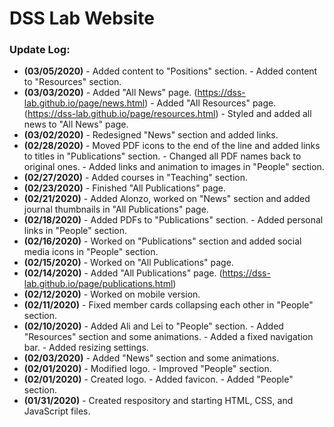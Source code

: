 # DSS Lab Website

### Update Log:
- **(03/05/2020)** - Added content to "Positions" section.
                   - Added content to "Resources" section.
- **(03/03/2020)** - Added "All News" page. (https://dss-lab.github.io/page/news.html)
                   - Added "All Resources" page. (https://dss-lab.github.io/page/resources.html)
                   - Styled and added all news to "All News" page.
- **(03/02/2020)** - Redesigned "News" section and added links.
- **(02/28/2020)** - Moved PDF icons to the end of the line and added links to titles in "Publications" section. 
                   - Changed all PDF names back to original ones.
                   - Added links and animation to images in "People" section.
- **(02/27/2020)** - Added courses in "Teaching" section.
- **(02/23/2020)** - Finished "All Publications" page.
- **(02/21/2020)** - Added Alonzo, worked on "News" section and added journal thumbnails in "All Publications" page.
- **(02/18/2020)** - Added PDFs to "Publications" section.
                   - Added personal links in "People" section.
- **(02/16/2020)** - Worked on "Publications" section and added social media icons in "People" section.
- **(02/15/2020)** - Worked on "All Publications" page.
- **(02/14/2020)** - Added "All Publications" page. (https://dss-lab.github.io/page/publications.html)
- **(02/12/2020)** - Worked on mobile version.
- **(02/11/2020)** - Fixed member cards collapsing each other in "People" section.
- **(02/10/2020)** - Added Ali and Lei to "People" section. 
                   - Added "Resources" section and some animations. 
                   - Added a fixed navigation bar. 
                   - Added resizing settings.
- **(02/03/2020)** - Added "News" section and some animations.
- **(02/01/2020)** - Modified logo.
                   - Improved "People" section.
- **(02/01/2020)** - Created logo.
                   - Added favicon.
                   - Added "People" section.
- **(01/31/2020)** - Created respository and starting HTML, CSS, and JavaScript files.
